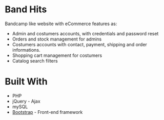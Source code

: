 # Band Hits
Bandcamp like website with eCommerce features as:
- Admin and costumers accounts, with credentials and password reset
- Orders and stock management for admins
- Costumers accounts with contact, payment, shipping and order informations.
- Shopping cart management for costumers
- Catalog search filters

# Built With

- PHP
- jQuery - Ajax
- mySQL
- [Bootstrap] - Front-end framework

[Bootstrap]:<https://getbootstrap.com/>
